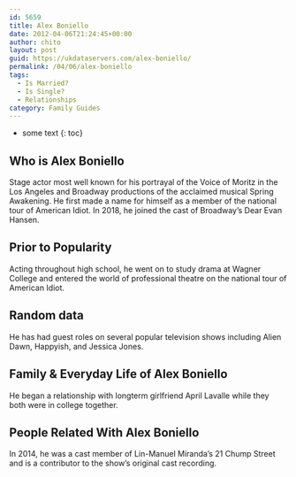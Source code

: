 ```yaml
---
id: 5659
title: Alex Boniello
date: 2012-04-06T21:24:45+00:00
author: chito
layout: post
guid: https://ukdataservers.com/alex-boniello/
permalink: /04/06/alex-boniello
tags:
  - Is Married?
  - Is Single?
  - Relationships
category: Family Guides
---
```


* some text
{: toc}
          
          
## Who is  Alex Boniello
                  
                  
                  
Stage actor most well known for his portrayal of the Voice of Moritz in the Los Angeles and Broadway productions of the acclaimed musical Spring Awakening. He first made a name for himself as a member of the national tour of American Idiot. In 2018, he joined the cast of Broadway&#8217;s Dear Evan Hansen.
                  
                
                
                
## Prior to Popularity 
                  
                  
                  
Acting throughout high school, he went on to study drama at Wagner College and entered the world of professional theatre on the national tour of American Idiot.
                  
                
                
                
## Random data 
                  
                  
                  
He has had guest roles on several popular television shows including Alien Dawn, Happyish, and Jessica Jones.
                  
                
                
                
## Family & Everyday Life of Alex Boniello
                  
                  
                  
He began a relationship with longterm girlfriend April Lavalle while they both were in college together.
                  
                
                
                
## People Related With  Alex Boniello
                  
                  
                  
In 2014, he was a cast member of Lin-Manuel Miranda&#8217;s 21 Chump Street and is a contributor to the show&#8217;s original cast recording.
                  
                
              
            
          
          
          
    
    
  
